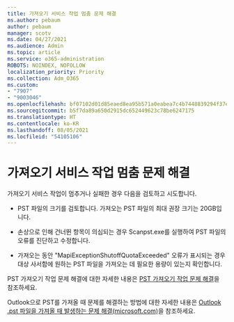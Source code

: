 ```yaml
---
title: 가져오기 서비스 작업 멈춤 문제 해결
ms.author: pebaum
author: pebaum
manager: scotv
ms.date: 04/27/2021
ms.audience: Admin
ms.topic: article
ms.service: o365-administration
ROBOTS: NOINDEX, NOFOLLOW
localization_priority: Priority
ms.collection: Adm_O365
ms.custom:
- "7907"
- "9003046"
ms.openlocfilehash: bf07102d01d85eaed8ea95b571a0eabea7c4b7448839294f37e5e30134e04282
ms.sourcegitcommit: b5f7da89a650d2915dc652449623c78be6247175
ms.translationtype: HT
ms.contentlocale: ko-KR
ms.lasthandoff: 08/05/2021
ms.locfileid: "54105106"
---
```

# <a name="troubleshooting-import-service-job-stuck"></a>가져오기 서비스 작업 멈춤 문제 해결

가져오기 서비스 작업이 멈추거나 실패한 경우 다음을 검토하고 시도합니다.

- PST 파일의 크기를 검토합니다. 가져오는 PST 파일의 최대 권장 크기는 20GB입니다.

- 손상으로 인해 건너뛴 항목이 의심되는 경우 Scanpst.exe를 실행하여 PST 파일의 오류를 진단하고 수정합니다.

- 가져오는 동안 "MapiExceptionShutoffQuotaExceeded" 오류가 표시되는 경우 대상 사서함에 원하는 PST 파일을 가져오는 데 필요한 용량이 있는지 확인합니다.

PST 가져오기 작업 문제 해결에 대한 자세한 내용은 [PST 가져오기 작업 문제 해결](https://docs.microsoft.com/office365/troubleshoot/pst-import-service/issues-with-pst-import-job)을 참조하세요.

Outlook으로 PST를 가져올 때 문제를 해결하는 방법에 대한 자세한 내용은 [Outlook .pst 파일을 가져올 때 발생하는 문제 해결(microsoft.com)](https://support.microsoft.com/topic/fix-problems-importing-an-outlook-pst-file-2d2e50dc-5c36-4ab2-ab50-f1be733b3d6e?ui=en-us&rs=en-us&ad=us)을 참조하세요.